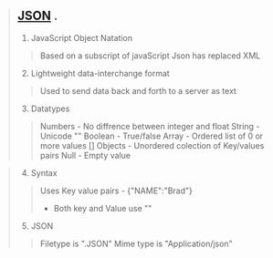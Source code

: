
> ## [JSON](http://VG:NO/) .
> 1. JavaScript Object Natation
>>  Based on a subscript of javaScript
>>  Json has replaced XML
> 2. Lightweight data-interchange format
>> Used to send data back and forth to a server as text
>>
> 3. Datatypes
>> Numbers - No diffrence between integer and float
>> String  - Unicode ""
>> Boolean - True/false
>> Array   - Ordered list of 0 or more values []
>> Objects - Unordered colection of Key/values pairs
>> Null    - Empty value

> 4. Syntax
>> Uses Key value pairs - {"NAME":"Brad"}
>>    - Both key and Value use ""
>>
> 5. JSON
>> Filetype is ".JSON"
>> Mime type is "Application/json"

